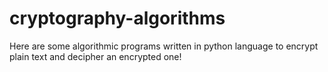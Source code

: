 # cryptography-algorithms
Here are some algorithmic programs written in python language to encrypt plain text and decipher an encrypted one!
